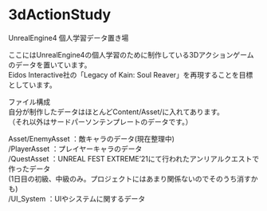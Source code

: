 # 3dActionStudy

UnrealEngine4 個人学習データ置き場

ここにはUnrealEngine4の個人学習のために制作している3Dアクションゲームのデータを置いています。  
Eidos Interactive社の「Legacy of Kain: Soul Reaver」を再現することを目標としています。  

ファイル構成  
自分が制作したデータはほとんどContent/Asset/に入れてあります。  
（それ以外はサードパーソンテンプレートのデータです。）  

Asset/EnemyAsset    ：敵キャラのデータ(現在整理中)    
     /PlayerAsset   ：プレイヤーキャラのデータ    
     /QuestAsset    ：UNREAL FEST EXTREME’21にて行われたアンリアルクエストで作ったデータ    
                     (1日目の初級、中級のみ。プロジェクトにはあまり関係ないのでそのうち消すかも)    
     /UI_System     ：UIやシステムに関するデータ  

